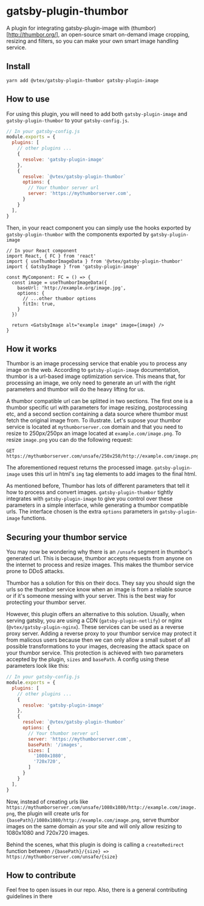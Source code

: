 # gatsby-plugin-thumbor

A plugin for integrating gatsby-plugin-image with (thumbor)[http://thumbor.org/], an open-source smart on-demand image cropping, resizing and filters, so you can make your own smart image handling service.

## Install
```
yarn add @vtex/gatsby-plugin-thumbor gatsby-plugin-image
```

## How to use 
For using this plugin, you will need to add both `gatsby-plugin-image` and `gatsby-plugin-thumbor` to your `gatsby-config.js`.
```js
// In your gatsby-config.js
module.exports = {
  plugins: [
    // other plugins ...
    {
      resolve: 'gatsby-plugin-image'
    },
    {
      resolve: `@vtex/gatsby-plugin-thumbor`
      options: {
        // Your thumbor server url
        server: 'https://mythumborserver.com',
      }
    }
  ],
}
```
Then, in your react component you can simply use the hooks exported by `gatsby-plugin-thumbor` with the components exported by `gatsby-plugin-image`

```tsx
// In your React component
import React, { FC } from 'react'
import { useThumborImageData } from '@vtex/gatsby-plugin-thumbor'
import { GatsbyImage } from 'gatsby-plugin-image'

const MyComponent: FC = () => {
  const image = useThumborImageData({
    baseUrl: 'http://example.org/image.jpg',
    options: {
      // ...other thumbor options
      fitIn: true,
    }
  })

  return <GatsbyImage alt="example image" image={image} />
}
```

## How it works
Thumbor is an image processing service that enable you to process any image on the web. According to `gatsby-plugin-image` documentation, thumbor is a url-based image optimization service. This means that, for processing an image, we only need to generate an url with the right parameters and thumbor will do the heavy lifting for us.

A thumbor compatible url can be splitted in two sections. The first one is a thumbor specific url with parameters for image resizing, postprocessing etc, and a second section containing a data source where thumbor must fetch the original image from. To illustrate. Let's supose your thumbor service is located at `mythumborserver.com` domain and that you need to resize to 250px/250px an image located at `example.com/image.png`. To resize `image.png` you can do the following request:
```
GET https://mythumborserver.com/unsafe/250x250/http://example.com/image.png
```
The aforementioned request returns the processed image. `gatsby-plugin-image` uses this url in html's `img` tag elements to add images to the final html.

As mentioned before, Thumbor has lots of different parameters that tell it how to process and convert images. `gatsby-plugin-thumbor` tightly integrates with `gatsby-plugin-image` to give you control over these parameters in a simple interface, while generating a thumbor compatible urls. The interface chosen is the extra `options` parameters in `gatsby-plugin-image` functions.

## Securing your thumbor service
You may now be wondering why there is an `/unsafe` segment in thumbor's generated url. This is because, thumbor accepts requests from anyone on the internet to process and resize images. This makes the thumbor service prone to DDoS attacks.
 
Thumbor has a solution for this on their docs. They say you should sign the urls so the thumbor service know when an image is from a reliable source or if it's someone messing with your server. This is the best way for protecting your thumbor server. 

However, this plugin offers an alternative to this solution. 
Usually, when serving gatsby, you are using a CDN (`gatsby-plugin-netlify`) or nginx (`@vtex/gatsby-plugin-nginx`). These services can be used as a reverse proxy server. Adding a reverse proxy to your thumbor service may protect it from malicous users because then we can only allow a small subset of all possible transformations to your images, decreasing the attack space on your thumbor service. 
This protection is achieved with two parameters accepted by the plugin, `sizes` and `basePath`. A config using these parameters look like this:
```js
// In your gatsby-config.js
module.exports = {
  plugins: [
    // other plugins ...
    {
      resolve: 'gatsby-plugin-image'
    },
    {
      resolve: `@vtex/gatsby-plugin-thumbor`
      options: {
        // Your thumbor server url
        server: 'https://mythumborserver.com',
        basePath: '/images',
        sizes: [
          '1080x1080',
          '720x720',
        ]
      }
    }
  ],
}
```

Now, instead of creating urls like `https://mythumborserver.com/unsafe/1080x1080/http://example.com/image.png`, the plugin will create urls for `{basePath}/1080x1080/http://example.com/image.png`, serve thumbor images on the same domain as your site and will only allow resizing to 1080x1080 and 720x720 images.

Behind the scenes, what this plugin is doing is calling a `createRedirect` function between `/{basePath}/{size} => https://mythumborserver.com/unsafe/{size}` 

## How to contribute

Feel free to open issues in our repo. Also, there is a general contributing guidelines in there
